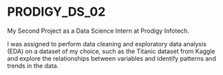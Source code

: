 # PRODIGY_DS_02
My Second Project as a Data Science Intern at Prodigy Infotech.

I was assigned to perform data cleaning and exploratory data analysis (EDA)
on a dataset of my choice, such as the Titanic dataset from
Kaggle and explore the relationships between variables and
identify patterns and trends in the data.
